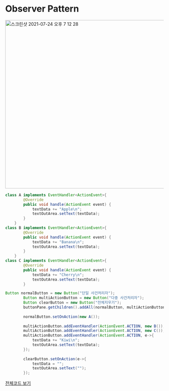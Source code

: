 # Observer Pattern

<img width="534" alt="스크린샷 2021-07-24 오후 7 12 28" src="https://user-images.githubusercontent.com/65120581/126865324-4a4a71d4-744b-4e86-8641-f3357219caaa.png">

```java
class A implements EventHandler<ActionEvent>{
		@Override
		public void handle(ActionEvent event) {
			textData += "Apple\n";
			textOutArea.setText(textData);		
		}
	}
class B implements EventHandler<ActionEvent>{
		@Override
		public void handle(ActionEvent event) {
			textData += "Banana\n";
			textOutArea.setText(textData);			
		}
	}
class C implements EventHandler<ActionEvent>{
		@Override
		public void handle(ActionEvent event) {
			textData += "Cherry\n";
			textOutArea.setText(textData);			
		}
```

```java
Button normalButton = new Button("단일 사건처리자");
		Button multiActionButton = new Button("다중 사건처리자");
		Button clearButton = new Button("전체지우기");
		buttonPane.getChildren().addAll(normalButton, multiActionButton, clearButton);
		
		normalButton.setOnAction(new A());
		
		multiActionButton.addEventHandler(ActionEvent.ACTION, new B());
		multiActionButton.addEventHandler(ActionEvent.ACTION, new C());
		multiActionButton.addEventHandler(ActionEvent.ACTION, e->{
			textData += "Kiwi\n";
			textOutArea.setText(textData);	
		});
		
		clearButton.setOnAction(e->{
			textData = "";
			textOutArea.setText("");
		});
```
[전체코드 보기](/ObsererPattern/Observer-GUI-Event/src/MultipleActionTest.java)
